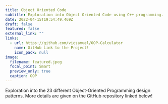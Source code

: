 ```yaml
---
title: Object Oriented Code
subtitle: Exploration into Object Oriented Code using C++ programming.
date: 2022-04-15T19:54:49.469Z
draft: false
featured: false
external_link: ""
links:
  - url: https://github.com/vicsamuel/OOP-Calculator
    name: GitHub Link to the Project!
    icon_pack: null
image:
  filename: featured.jpeg
  focal_point: Smart
  preview_only: true
  caption: OOP
---
```

Exploration into the 23 different Object-Oriented Programming design patterns. More details are given on the GitHub repository linked below!
